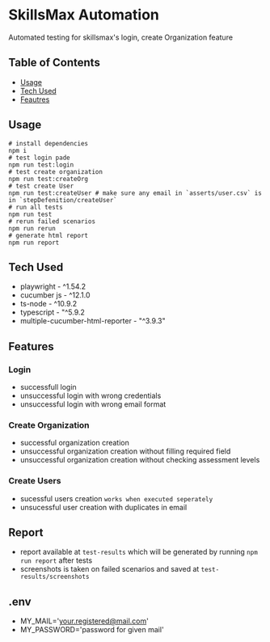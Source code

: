 # SkillsMax Automation
Automated testing for skillsmax's login, create Organization feature


## Table of Contents
- [Usage](#usage)
- [Tech Used](#tech-used)
- [Feautres](#features)

## Usage
```shell
# install dependencies
npm i
# test login pade
npm run test:login
# test create organization
npm run test:createOrg
# test create User
npm run test:createUser # make sure any email in `asserts/user.csv` is in `stepDefenition/createUser`
# run all tests
npm run test
# rerun failed scenarios
npm run rerun
# generate html report
npm run report
```
## Tech Used 
- playwright - ^1.54.2
- cucumber js - ^12.1.0
- ts-node - ^10.9.2
- typescript - "^5.9.2
- multiple-cucumber-html-reporter - "^3.9.3"



## Features
### Login 
- successfull login 
- unsuccessful login with wrong credentials
- unsuccessful login with wrong email format

### Create Organization
- successful organization creation
- unsuccessful organization creation without filling required field
- unsuccessful organization creation without checking assessment levels

### Create Users
- sucessful users creation `works when executed seperately`
- unsucessful user creation with duplicates in email


## Report
- report available at `test-results` which will be generated by running ` npm run report ` after tests
- screenshots is taken on failed scenarios and saved at `test-results/screenshots`

## .env
- MY_MAIL='your.registered@mail.com'
- MY_PASSWORD='password for given mail'
